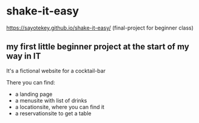 # shake-it-easy
https://sayotekey.github.io/shake-it-easy/
(final-project for beginner class)

## my first little beginner project at the start of my way in IT


It's a fictional website for a cocktail-bar 

There you can find:

- a landing page
- a menusite with list of drinks
- a locationsite, where you can find it
- a reservationsite to get a table
  

